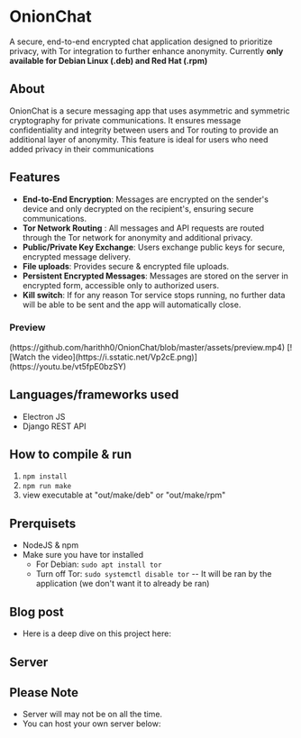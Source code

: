
# OnionChat

A secure, end-to-end encrypted chat application designed to prioritize privacy, with Tor integration to further enhance anonymity. Currently **only available for Debian Linux (.deb) and Red Hat (.rpm)**

## About

OnionChat is a secure messaging app that uses asymmetric and symmetric cryptography  for private communications. It ensures message confidentiality and integrity between users and Tor routing to provide an additional layer of anonymity. This feature is ideal for users who need added privacy in their communications



## Features

- **End-to-End Encryption**: Messages are encrypted on the sender's device and only decrypted on the recipient's, ensuring secure communications.
- **Tor Network Routing** : All messages and API requests are routed through the Tor network for anonymity and additional privacy.
- **Public/Private Key Exchange**: Users exchange public keys for secure, encrypted message delivery.
- **File uploads**: Provides secure & encrypted file uploads.
- **Persistent Encrypted Messages**: Messages are stored on the server in encrypted form, accessible only to authorized users.
- **Kill switch**: If for any reason Tor service stops running, no further data will be able to be sent and the app will automatically close.


### Preview

<source src="./assets/preview.mp4" type="video/mp4">
<source src="./assets/preview2.mp4" type="video/mp4">
(https://github.com/harithh0/OnionChat/blob/master/assets/preview.mp4)
[![Watch the video](https://i.sstatic.net/Vp2cE.png)](https://youtu.be/vt5fpE0bzSY)




## Languages/frameworks used

- Electron JS 
- Django REST API


## How to compile & run

1. `npm install`
2. `npm run make`
3. view executable at "out/make/deb" or "out/make/rpm" 

## Prerquisets
- NodeJS & npm
- Make sure you have tor installed
    - For Debian: `sudo apt install tor`
    - Turn off Tor: `sudo systemctl disable tor` -- It will be ran by the application (we don't want it to already be ran)


## Blog post
- Here is a deep dive on this project here: 

## Server


## Please Note
- Server will may not be on all the time.
- You can host your own server below:
